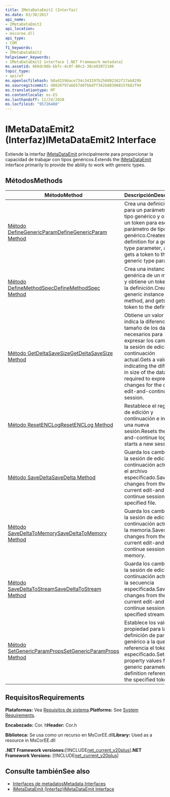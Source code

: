 ```yaml
---
title: IMetaDataEmit2 (Interfaz)
ms.date: 03/30/2017
api_name:
- IMetaDataEmit2
api_location:
- mscoree.dll
api_type:
- COM
f1_keywords:
- IMetaDataEmit2
helpviewer_keywords:
- IMetaDataEmit2 interface [.NET Framework metadata]
ms.assetid: 866dc96b-bbfc-4c0f-80c2-38ce93072106
topic_type:
- apiref
ms.openlocfilehash: b8ad159dace734c343297b256092162f17ab829b
ms.sourcegitcommit: d8020797a6657d0fbbdff362b80300815f682f94
ms.translationtype: MT
ms.contentlocale: es-ES
ms.lasthandoff: 11/24/2020
ms.locfileid: "95726488"
---
```

# <a name="imetadataemit2-interface"></a><span data-ttu-id="ab6c6-102">IMetaDataEmit2 (Interfaz)</span><span class="sxs-lookup"><span data-stu-id="ab6c6-102">IMetaDataEmit2 Interface</span></span>

<span data-ttu-id="ab6c6-103">Extiende la interfaz [IMetaDataEmit](imetadataemit-interface.md) principalmente para proporcionar la capacidad de trabajar con tipos genéricos.</span><span class="sxs-lookup"><span data-stu-id="ab6c6-103">Extends the [IMetaDataEmit](imetadataemit-interface.md) interface primarily to provide the ability to work with generic types.</span></span>  
  
## <a name="methods"></a><span data-ttu-id="ab6c6-104">Métodos</span><span class="sxs-lookup"><span data-stu-id="ab6c6-104">Methods</span></span>  
  
|<span data-ttu-id="ab6c6-105">Método</span><span class="sxs-lookup"><span data-stu-id="ab6c6-105">Method</span></span>|<span data-ttu-id="ab6c6-106">Descripción</span><span class="sxs-lookup"><span data-stu-id="ab6c6-106">Description</span></span>|  
|------------|-----------------|  
|[<span data-ttu-id="ab6c6-107">Método DefineGenericParam</span><span class="sxs-lookup"><span data-stu-id="ab6c6-107">DefineGenericParam Method</span></span>](imetadataemit2-definegenericparam-method.md)|<span data-ttu-id="ab6c6-108">Crea una definición para un parámetro de tipo genérico y obtiene un token para ese parámetro de tipo genérico.</span><span class="sxs-lookup"><span data-stu-id="ab6c6-108">Creates a definition for a generic type parameter, and gets a token to that generic type parameter.</span></span>|  
|[<span data-ttu-id="ab6c6-109">Método DefineMethodSpec</span><span class="sxs-lookup"><span data-stu-id="ab6c6-109">DefineMethodSpec Method</span></span>](imetadataemit2-definemethodspec-method.md)|<span data-ttu-id="ab6c6-110">Crea una instancia genérica de un método y obtiene un token para la definición.</span><span class="sxs-lookup"><span data-stu-id="ab6c6-110">Creates a generic instance of a method, and gets a token to the definition.</span></span>|  
|[<span data-ttu-id="ab6c6-111">Método GetDeltaSaveSize</span><span class="sxs-lookup"><span data-stu-id="ab6c6-111">GetDeltaSaveSize Method</span></span>](imetadataemit2-getdeltasavesize-method.md)|<span data-ttu-id="ab6c6-112">Obtiene un valor que indica la diferencia de tamaño de los datos necesarios para expresar los cambios de la sesión de edición y continuación actual.</span><span class="sxs-lookup"><span data-stu-id="ab6c6-112">Gets a value indicating the difference in size of the data that is required to express the changes for the current edit-and-continue session.</span></span>|  
|[<span data-ttu-id="ab6c6-113">Método ResetENCLog</span><span class="sxs-lookup"><span data-stu-id="ab6c6-113">ResetENCLog Method</span></span>](imetadataemit2-resetenclog-method.md)|<span data-ttu-id="ab6c6-114">Restablece el registro de edición y continuación e inicia una nueva sesión.</span><span class="sxs-lookup"><span data-stu-id="ab6c6-114">Resets the edit-and-continue log and starts a new session.</span></span>|  
|[<span data-ttu-id="ab6c6-115">Método SaveDelta</span><span class="sxs-lookup"><span data-stu-id="ab6c6-115">SaveDelta Method</span></span>](imetadataemit2-savedelta-method.md)|<span data-ttu-id="ab6c6-116">Guarda los cambios de la sesión de edición y continuación actual en el archivo especificado.</span><span class="sxs-lookup"><span data-stu-id="ab6c6-116">Saves changes from the current edit-and-continue session to the specified file.</span></span>|  
|[<span data-ttu-id="ab6c6-117">Método SaveDeltaToMemory</span><span class="sxs-lookup"><span data-stu-id="ab6c6-117">SaveDeltaToMemory Method</span></span>](imetadataemit2-savedeltatomemory-method.md)|<span data-ttu-id="ab6c6-118">Guarda los cambios de la sesión de edición y continuación actual en la memoria.</span><span class="sxs-lookup"><span data-stu-id="ab6c6-118">Saves changes from the current edit-and-continue session to memory.</span></span>|  
|[<span data-ttu-id="ab6c6-119">Método SaveDeltaToStream</span><span class="sxs-lookup"><span data-stu-id="ab6c6-119">SaveDeltaToStream Method</span></span>](imetadataemit2-savedeltatostream-method.md)|<span data-ttu-id="ab6c6-120">Guarda los cambios de la sesión de edición y continuación actual en la secuencia especificada.</span><span class="sxs-lookup"><span data-stu-id="ab6c6-120">Saves changes from the current edit-and-continue session to the specified stream.</span></span>|  
|[<span data-ttu-id="ab6c6-121">Método SetGenericParamProps</span><span class="sxs-lookup"><span data-stu-id="ab6c6-121">SetGenericParamProps Method</span></span>](imetadataemit2-setgenericparamprops-method.md)|<span data-ttu-id="ab6c6-122">Establece los valores de propiedad para la definición de parámetro genérico a la que hace referencia el token especificado.</span><span class="sxs-lookup"><span data-stu-id="ab6c6-122">Sets property values for the generic parameter definition referenced by the specified token.</span></span>|  
  
## <a name="requirements"></a><span data-ttu-id="ab6c6-123">Requisitos</span><span class="sxs-lookup"><span data-stu-id="ab6c6-123">Requirements</span></span>  

 <span data-ttu-id="ab6c6-124">**Plataformas:** Vea [Requisitos de sistema](../../get-started/system-requirements.md).</span><span class="sxs-lookup"><span data-stu-id="ab6c6-124">**Platforms:** See [System Requirements](../../get-started/system-requirements.md).</span></span>  
  
 <span data-ttu-id="ab6c6-125">**Encabezado:** Cor. h</span><span class="sxs-lookup"><span data-stu-id="ab6c6-125">**Header:** Cor.h</span></span>  
  
 <span data-ttu-id="ab6c6-126">**Biblioteca:** Se usa como un recurso en MsCorEE.dll</span><span class="sxs-lookup"><span data-stu-id="ab6c6-126">**Library:** Used as a resource in MsCorEE.dll</span></span>  
  
 <span data-ttu-id="ab6c6-127">**.NET Framework versiones:**[!INCLUDE[net_current_v20plus](../../../../includes/net-current-v20plus-md.md)]</span><span class="sxs-lookup"><span data-stu-id="ab6c6-127">**.NET Framework Versions:** [!INCLUDE[net_current_v20plus](../../../../includes/net-current-v20plus-md.md)]</span></span>  
  
## <a name="see-also"></a><span data-ttu-id="ab6c6-128">Consulte también</span><span class="sxs-lookup"><span data-stu-id="ab6c6-128">See also</span></span>

- [<span data-ttu-id="ab6c6-129">Interfaces de metadatos</span><span class="sxs-lookup"><span data-stu-id="ab6c6-129">Metadata Interfaces</span></span>](metadata-interfaces.md)
- [<span data-ttu-id="ab6c6-130">IMetaDataEmit (Interfaz)</span><span class="sxs-lookup"><span data-stu-id="ab6c6-130">IMetaDataEmit Interface</span></span>](imetadataemit-interface.md)
